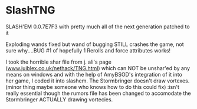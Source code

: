# SlashTNG
SLASH'EM 0.0.7E7F3 with pretty much all of the next generation patched to it

Exploding wands fixed but wand of bugging STILL crashes the game, not sure why....BUG #1 of hopefully 1 Rerolls and force attributes works!

I took the horrible shar file from j. ali's page (www.juiblex.co.uk/nethack/TNG.html) which can NOT be unshar'ed by any means on windows and with the help of AmyBSOD's integration of it into her game, I coded it into slashem. The Stormbringer doesn't draw vortexes. (minor thing maybe someone who knows how to do this could fix) :isn't really essential though the rumors file has been changed to accomodate the Stormbringer ACTUALLY drawing vortecies.
